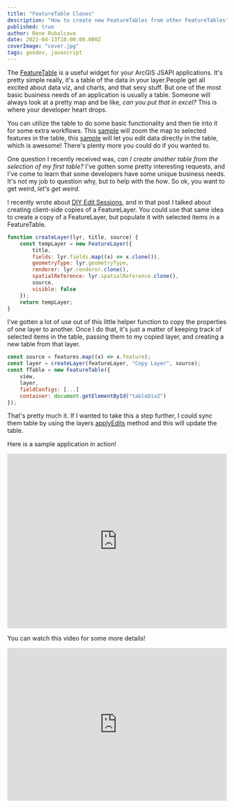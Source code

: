 ```yaml
---
title: "FeatureTable Clones"
description: "How to create new FeatureTables from other FeatureTables"
published: true
author: Rene Rubalcava
date: 2021-04-13T10:00:00.000Z
coverImage: "cover.jpg"
tags: geodev, javascript
---
```


The [FeatureTable](https://developers.arcgis.com/javascript/latest/api-reference/esri-widgets-FeatureTable.html) is a useful widget for your ArcGIS JSAPI applications. It's pretty simple really, it's a table of the data in your layer.People get all excited about data viz, and charts, and that sexy stuff. But one of the most basic business needs of an application is usually a table. Someone will always look at a pretty map and be like, _can you put that in excel?_ This is where your developer heart drops.

You can utilize the table to do some basic functionality and then tie into it for some extra workflows. This [sample](https://developers.arcgis.com/javascript/latest/sample-code/widgets-featuretable-map/index.html) will zoom the map to selected features in the table, this [sample](https://developers.arcgis.com/javascript/latest/sample-code/widgets-featuretable-editing/) will let you edit data directly in the table, which is awesome! There's plenty more you could do if you wanted to.

One question I recently received was, _can I create another table from the selection of my first table?_ I've gotten some pretty interesting requests, and I've come to learn that some developers have some unique business needs. It's not my job to question why, but to help with the _how_. So ok, you want to get weird, _let's get weird._

I recently wrote about [DIY Edit Sessions](https://odoe.net/blog/edit-sessions), and in that post I talked about creating client-side copies of a FeatureLayer. You could use that same idea to create a copy of a FeatureLayer, but populate it with selected items in a FeatureTable.

```js
function createLayer(lyr, title, source) {
    const tempLayer = new FeatureLayer({
        title,
        fields: lyr.fields.map((x) => x.clone()),
        geometryType: lyr.geometryType,
        renderer: lyr.renderer.clone(),
        spatialReference: lyr.spatialReference.clone(),
        source,
        visible: false
    });
    return tempLayer;
}
```

I've gotten a lot of use out of this little helper function to copy the properties of one layer to another. Once I do that, it's just a matter of keeping track of selected items in the table, passing them to my copied layer, and creating a new table from that layer.

```js
const source = features.map((x) => x.feature);
const layer = createLayer(featureLayer, "Copy Layer", source);
const fTable = new FeatureTable({
    view,
    layer,
    fieldConfigs: [...]
    container: document.getElementById("tableDiv2")
});
```

That's pretty much it. If I wanted to take this a step further, I could sync them table by using the layers [applyEdits](https://developers.arcgis.com/javascript/latest/api-reference/esri-layers-FeatureLayer.html#applyEdits) method and this will update the table.

Here is a sample application in action!

<iframe height="400" style="width: 100%;" scrolling="no" title="FeatureTables widget with a map" src="https://codepen.io/odoe/embed/preview/MWJVeNv?height=300&theme-id=39013&default-tab=js,result" frameborder="no" loading="lazy" allowtransparency="true" allowfullscreen="true">
  See the Pen <a href='https://codepen.io/odoe/pen/MWJVeNv'>FeatureTables widget with a map</a> by Rene Rubalcava
  (<a href='https://codepen.io/odoe'>@odoe</a>) on <a href='https://codepen.io'>CodePen</a>.
</iframe>

You can watch this video for some more details!

<iframe width="100%" height="350" src="https://www.youtube.com/embed/AIqQlwpsmVU" title="YouTube video player" frameborder="0" allow="accelerometer; autoplay; clipboard-write; encrypted-media; gyroscope; picture-in-picture" allowfullscreen></iframe>
